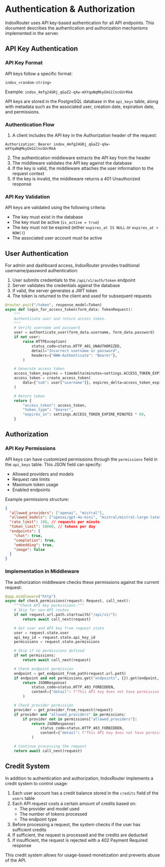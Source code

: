 # Authentication & Authorization

IndoxRouter uses API key-based authentication for all API endpoints. This document describes the authentication and authorization mechanisms implemented in the server.

## API Key Authentication

### API Key Format

API keys follow a specific format:

```
indox_<random-string>
```

Example: `indox_4mfg24GRj_qGaZ2-qXw-mXYqaNqMkyGkG1lncGUrRkA`

API keys are stored in the PostgreSQL database in the `api_keys` table, along with metadata such as the associated user, creation date, expiration date, and permissions.

### Authentication Flow

1. A client includes the API key in the Authorization header of the request:

```
Authorization: Bearer indox_4mfg24GRj_qGaZ2-qXw-mXYqaNqMkyGkG1lncGUrRkA
```

2. The authentication middleware extracts the API key from the header
3. The middleware validates the API key against the database
4. If the key is valid, the middleware attaches the user information to the request context
5. If the key is invalid, the middleware returns a 401 Unauthorized response

### API Key Validation

API keys are validated using the following criteria:

- The key must exist in the database
- The key must be active (`is_active = true`)
- The key must not be expired (either `expires_at IS NULL` or `expires_at > NOW()`)
- The associated user account must be active

## User Authentication

For admin and dashboard access, IndoxRouter provides traditional username/password authentication:

1. User submits credentials to the `/api/v1/auth/token` endpoint
2. Server validates the credentials against the database
3. If valid, the server generates a JWT token
4. The token is returned to the client and used for subsequent requests

```python
@router.post("/token", response_model=Token)
async def login_for_access_token(form_data: TokenRequest):
    """
    Authenticate user and return access token.
    """
    # Verify username and password
    user = authenticate_user(form_data.username, form_data.password)
    if not user:
        raise HTTPException(
            status_code=status.HTTP_401_UNAUTHORIZED,
            detail="Incorrect username or password",
            headers={"WWW-Authenticate": "Bearer"},
        )

    # Generate access token
    access_token_expires = timedelta(minutes=settings.ACCESS_TOKEN_EXPIRE_MINUTES)
    access_token = create_access_token(
        data={"sub": user["username"]}, expires_delta=access_token_expires
    )

    # Return token
    return {
        "access_token": access_token,
        "token_type": "bearer",
        "expires_in": settings.ACCESS_TOKEN_EXPIRE_MINUTES * 60,
    }
```

## Authorization

### API Key Permissions

API keys can have customized permissions through the `permissions` field in the `api_keys` table. This JSON field can specify:

- Allowed providers and models
- Request rate limits
- Maximum token usage
- Enabled endpoints

Example permissions structure:

```json
{
  "allowed_providers": ["openai", "mistral"],
  "allowed_models": ["openai/gpt-4o-mini", "mistral/mistral-large-latest"],
  "rate_limit": 100, // requests per minute
  "token_limit": 50000, // tokens per day
  "endpoints": {
    "chat": true,
    "completion": true,
    "embedding": true,
    "image": false
  }
}
```

### Implementation in Middleware

The authorization middleware checks these permissions against the current request:

```python
@app.middleware("http")
async def check_permissions(request: Request, call_next):
    """Check API key permissions."""
    # Skip for non-API routes
    if not request.url.path.startswith("/api/v1/"):
        return await call_next(request)

    # Get user and API key from request state
    user = request.state.user
    api_key_id = request.state.api_key_id
    permissions = request.state.permissions

    # Skip if no permissions defined
    if not permissions:
        return await call_next(request)

    # Check endpoint permission
    endpoint = get_endpoint_from_path(request.url.path)
    if endpoint and not permissions.get("endpoints", {}).get(endpoint, True):
        return JSONResponse(
            status_code=status.HTTP_403_FORBIDDEN,
            content={"detail": f"This API key does not have permission to access {endpoint} endpoint"},
        )

    # Check provider permission
    provider = get_provider_from_request(request)
    if provider and "allowed_providers" in permissions:
        if provider not in permissions["allowed_providers"]:
            return JSONResponse(
                status_code=status.HTTP_403_FORBIDDEN,
                content={"detail": f"This API key does not have permission to use {provider} provider"},
            )

    # Continue processing the request
    return await call_next(request)
```

## Credit System

In addition to authentication and authorization, IndoxRouter implements a credit system to control usage:

1. Each user account has a credit balance stored in the `credits` field of the `users` table
2. Each API request costs a certain amount of credits based on:
   - The provider and model used
   - The number of tokens processed
   - The endpoint type
3. Before processing a request, the system checks if the user has sufficient credits
4. If sufficient, the request is processed and the credits are deducted
5. If insufficient, the request is rejected with a 402 Payment Required response

This credit system allows for usage-based monetization and prevents abuse of the API.

